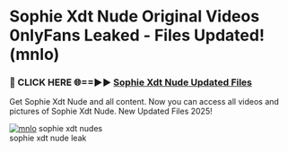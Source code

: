 # Sophie Xdt Nude Original Videos 0nlyFans Leaked - Files Updated! (mnlo)

<h3>🔴 CLICK HERE 🌐==►► <a href="https://tinyurl.com/yrmya6cz" rel="nofollow">Sophie Xdt Nude Updated Files</a></h3>

Get Sophie Xdt Nude and all content. Now you can access all videos and pictures of Sophie Xdt Nude. New Updated Files 2025!

[![mnlo](https://i.imgur.com/FMdXYCs.gif)](https://tinyurl.com/yrmya6cz)
sophie xdt nudes<br>
sophie xdt nude leak